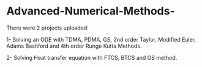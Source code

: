 # Advanced-Numerical-Methods-
There were 2 projects uploaded:

1-	Solving an ODE with TDMA, PDMA, GS, 2nd order Taylor, Modified Euler, Adams Bashford and 4th order Runge Kutta Methods.

2-	Solving Heat transfer equation with FTCS, BTCS and GS method.

